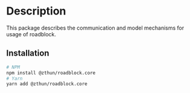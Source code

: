 # Description

This package describes the communication and model mechanisms for usage of roadblock.

## Installation

```sh
# NPM
npm install @zthun/roadblock.core
# Yarn
yarn add @zthun/roadblock.core
```
